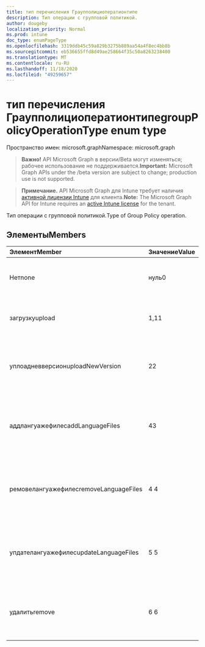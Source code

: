 ```yaml
---
title: тип перечисления Граупполициоператионтипе
description: Тип операции с групповой политикой.
author: dougeby
localization_priority: Normal
ms.prod: intune
doc_type: enumPageType
ms.openlocfilehash: 3319ddb45c59a829b3275b889aa54a4f8ec4bb8b
ms.sourcegitcommit: eb536655ffd8d49ae258664f35c50a8263238400
ms.translationtype: MT
ms.contentlocale: ru-RU
ms.lasthandoff: 11/18/2020
ms.locfileid: "49259657"
---
```

# <a name="grouppolicyoperationtype-enum-type"></a><span data-ttu-id="fa4a8-103">тип перечисления Граупполициоператионтипе</span><span class="sxs-lookup"><span data-stu-id="fa4a8-103">groupPolicyOperationType enum type</span></span>

<span data-ttu-id="fa4a8-104">Пространство имен: microsoft.graph</span><span class="sxs-lookup"><span data-stu-id="fa4a8-104">Namespace: microsoft.graph</span></span>

> <span data-ttu-id="fa4a8-105">**Важно!** API Microsoft Graph в версии/Beta могут изменяться; рабочее использование не поддерживается.</span><span class="sxs-lookup"><span data-stu-id="fa4a8-105">**Important:** Microsoft Graph APIs under the /beta version are subject to change; production use is not supported.</span></span>

> <span data-ttu-id="fa4a8-106">**Примечание.** API Microsoft Graph для Intune требует наличия [активной лицензии Intune](https://go.microsoft.com/fwlink/?linkid=839381) для клиента.</span><span class="sxs-lookup"><span data-stu-id="fa4a8-106">**Note:** The Microsoft Graph API for Intune requires an [active Intune license](https://go.microsoft.com/fwlink/?linkid=839381) for the tenant.</span></span>

<span data-ttu-id="fa4a8-107">Тип операции с групповой политикой.</span><span class="sxs-lookup"><span data-stu-id="fa4a8-107">Type of Group Policy operation.</span></span>

## <a name="members"></a><span data-ttu-id="fa4a8-108">Элементы</span><span class="sxs-lookup"><span data-stu-id="fa4a8-108">Members</span></span>
|<span data-ttu-id="fa4a8-109">Элемент</span><span class="sxs-lookup"><span data-stu-id="fa4a8-109">Member</span></span>|<span data-ttu-id="fa4a8-110">Значение</span><span class="sxs-lookup"><span data-stu-id="fa4a8-110">Value</span></span>|<span data-ttu-id="fa4a8-111">Описание</span><span class="sxs-lookup"><span data-stu-id="fa4a8-111">Description</span></span>|
|:---|:---|:---|
|<span data-ttu-id="fa4a8-112">Нет</span><span class="sxs-lookup"><span data-stu-id="fa4a8-112">none</span></span>|<span data-ttu-id="fa4a8-113">нуль</span><span class="sxs-lookup"><span data-stu-id="fa4a8-113">0</span></span>|<span data-ttu-id="fa4a8-114">Групповая политика: недопустимый тип операции.</span><span class="sxs-lookup"><span data-stu-id="fa4a8-114">Group Policy invalid operation type.</span></span>|
|<span data-ttu-id="fa4a8-115">загрузку</span><span class="sxs-lookup"><span data-stu-id="fa4a8-115">upload</span></span>|<span data-ttu-id="fa4a8-116">1,1</span><span class="sxs-lookup"><span data-stu-id="fa4a8-116">1</span></span>|<span data-ttu-id="fa4a8-117">Тип операции отправки групповой политики.</span><span class="sxs-lookup"><span data-stu-id="fa4a8-117">Group Policy upload operation type.</span></span>|
|<span data-ttu-id="fa4a8-118">уплоадневверсион</span><span class="sxs-lookup"><span data-stu-id="fa4a8-118">uploadNewVersion</span></span>|<span data-ttu-id="fa4a8-119">2</span><span class="sxs-lookup"><span data-stu-id="fa4a8-119">2</span></span>|<span data-ttu-id="fa4a8-120">Отправка типа операции новой версии групповой политики.</span><span class="sxs-lookup"><span data-stu-id="fa4a8-120">Group Policy upload new version operation type.</span></span>|
|<span data-ttu-id="fa4a8-121">аддлангуажефилес</span><span class="sxs-lookup"><span data-stu-id="fa4a8-121">addLanguageFiles</span></span>|<span data-ttu-id="fa4a8-122">4</span><span class="sxs-lookup"><span data-stu-id="fa4a8-122">3</span></span>|<span data-ttu-id="fa4a8-123">Тип операции "Добавление файлов нового языка" групповой политики (ADML).</span><span class="sxs-lookup"><span data-stu-id="fa4a8-123">Group Policy add new language(ADML) files operation type.</span></span>|
|<span data-ttu-id="fa4a8-124">ремовелангуажефилес</span><span class="sxs-lookup"><span data-stu-id="fa4a8-124">removeLanguageFiles</span></span>|<span data-ttu-id="fa4a8-125">4 </span><span class="sxs-lookup"><span data-stu-id="fa4a8-125">4</span></span>|<span data-ttu-id="fa4a8-126">Тип операции удаления файлов на языке групповой политики (ADML).</span><span class="sxs-lookup"><span data-stu-id="fa4a8-126">Group Policy remove language(ADML) files operation type.</span></span>|
|<span data-ttu-id="fa4a8-127">упдателангуажефилес</span><span class="sxs-lookup"><span data-stu-id="fa4a8-127">updateLanguageFiles</span></span>|<span data-ttu-id="fa4a8-128">5 </span><span class="sxs-lookup"><span data-stu-id="fa4a8-128">5</span></span>|<span data-ttu-id="fa4a8-129">Тип операции для файлов на языке обновлений групповой политики (ADML).</span><span class="sxs-lookup"><span data-stu-id="fa4a8-129">Group Policy update language(ADML) files operation type.</span></span>|
|<span data-ttu-id="fa4a8-130">удалить</span><span class="sxs-lookup"><span data-stu-id="fa4a8-130">remove</span></span>|<span data-ttu-id="fa4a8-131">6 </span><span class="sxs-lookup"><span data-stu-id="fa4a8-131">6</span></span>|<span data-ttu-id="fa4a8-132">Групповая политика удалить отправленный тип операции с файлами.</span><span class="sxs-lookup"><span data-stu-id="fa4a8-132">Group Policy remove uploaded file operation type.</span></span>|




